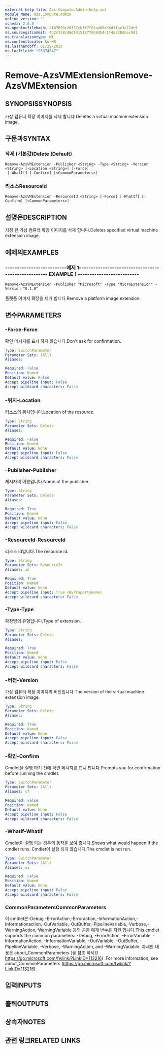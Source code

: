 ```yaml
---
external help file: Azs.Compute.Admin-help.xml
Module Name: Azs.Compute.Admin
online version: ''
schema: 2.0.0
ms.openlocfilehash: 2f87690c20357cbff7f85a405dd6d3fae3a72dc9
ms.sourcegitcommit: 4d2c178cd6df9151877b08d54c1f4a228dbec9d1
ms.translationtype: MT
ms.contentlocale: ko-KR
ms.lasthandoff: 01/29/2020
ms.locfileid: "93874547"
---
```

# <span data-ttu-id="9b2f9-101">Remove-AzsVMExtension</span><span class="sxs-lookup"><span data-stu-id="9b2f9-101">Remove-AzsVMExtension</span></span>

## <span data-ttu-id="9b2f9-102">SYNOPSIS</span><span class="sxs-lookup"><span data-stu-id="9b2f9-102">SYNOPSIS</span></span>
<span data-ttu-id="9b2f9-103">가상 컴퓨터 확장 이미지를 삭제 합니다.</span><span class="sxs-lookup"><span data-stu-id="9b2f9-103">Deletes a virtual machine extension image.</span></span>

## <span data-ttu-id="9b2f9-104">구문과</span><span class="sxs-lookup"><span data-stu-id="9b2f9-104">SYNTAX</span></span>

### <span data-ttu-id="9b2f9-105">삭제 (기본값)</span><span class="sxs-lookup"><span data-stu-id="9b2f9-105">Delete (Default)</span></span>
```
Remove-AzsVMExtension -Publisher <String> -Type <String> -Version <String> [-Location <String>] [-Force]
 [-WhatIf] [-Confirm] [<CommonParameters>]
```

### <span data-ttu-id="9b2f9-106">리소스</span><span class="sxs-lookup"><span data-stu-id="9b2f9-106">ResourceId</span></span>
```
Remove-AzsVMExtension -ResourceId <String> [-Force] [-WhatIf] [-Confirm] [<CommonParameters>]
```

## <span data-ttu-id="9b2f9-107">설명은</span><span class="sxs-lookup"><span data-stu-id="9b2f9-107">DESCRIPTION</span></span>
<span data-ttu-id="9b2f9-108">지정 된 가상 컴퓨터 확장 이미지를 삭제 합니다.</span><span class="sxs-lookup"><span data-stu-id="9b2f9-108">Deletes specified virtual machine extension image.</span></span>

## <span data-ttu-id="9b2f9-109">예제의</span><span class="sxs-lookup"><span data-stu-id="9b2f9-109">EXAMPLES</span></span>

### <span data-ttu-id="9b2f9-110">--------------------------예제 1--------------------------</span><span class="sxs-lookup"><span data-stu-id="9b2f9-110">-------------------------- EXAMPLE 1 --------------------------</span></span>
```
Remove-AzsVMExtension -Publisher "Microsoft" -Type "MicroExtension" -Version "0.1.0"
```

<span data-ttu-id="9b2f9-111">플랫폼 이미지 확장을 제거 합니다.</span><span class="sxs-lookup"><span data-stu-id="9b2f9-111">Remove a platform image extension.</span></span>

## <span data-ttu-id="9b2f9-112">변수</span><span class="sxs-lookup"><span data-stu-id="9b2f9-112">PARAMETERS</span></span>

### <span data-ttu-id="9b2f9-113">-Force</span><span class="sxs-lookup"><span data-stu-id="9b2f9-113">-Force</span></span>
<span data-ttu-id="9b2f9-114">확인 메시지를 표시 하지 않습니다.</span><span class="sxs-lookup"><span data-stu-id="9b2f9-114">Don't ask for confirmation.</span></span>

```yaml
Type: SwitchParameter
Parameter Sets: (All)
Aliases: 

Required: False
Position: Named
Default value: False
Accept pipeline input: False
Accept wildcard characters: False
```

### <span data-ttu-id="9b2f9-115">-위치</span><span class="sxs-lookup"><span data-stu-id="9b2f9-115">-Location</span></span>
<span data-ttu-id="9b2f9-116">리소스의 위치입니다.</span><span class="sxs-lookup"><span data-stu-id="9b2f9-116">Location of the resource.</span></span>

```yaml
Type: String
Parameter Sets: Delete
Aliases: 

Required: False
Position: Named
Default value: None
Accept pipeline input: False
Accept wildcard characters: False
```

### <span data-ttu-id="9b2f9-117">-Publisher</span><span class="sxs-lookup"><span data-stu-id="9b2f9-117">-Publisher</span></span>
<span data-ttu-id="9b2f9-118">게시자의 이름입니다.</span><span class="sxs-lookup"><span data-stu-id="9b2f9-118">Name of the publisher.</span></span>

```yaml
Type: String
Parameter Sets: Delete
Aliases: 

Required: True
Position: Named
Default value: None
Accept pipeline input: False
Accept wildcard characters: False
```

### <span data-ttu-id="9b2f9-119">-ResourceId</span><span class="sxs-lookup"><span data-stu-id="9b2f9-119">-ResourceId</span></span>
<span data-ttu-id="9b2f9-120">리소스 id입니다.</span><span class="sxs-lookup"><span data-stu-id="9b2f9-120">The resource id.</span></span>

```yaml
Type: String
Parameter Sets: ResourceId
Aliases: id

Required: True
Position: Named
Default value: None
Accept pipeline input: True (ByPropertyName)
Accept wildcard characters: False
```

### <span data-ttu-id="9b2f9-121">-Type</span><span class="sxs-lookup"><span data-stu-id="9b2f9-121">-Type</span></span>
<span data-ttu-id="9b2f9-122">확장명의 유형입니다.</span><span class="sxs-lookup"><span data-stu-id="9b2f9-122">Type of extension.</span></span>

```yaml
Type: String
Parameter Sets: Delete
Aliases: 

Required: True
Position: Named
Default value: None
Accept pipeline input: False
Accept wildcard characters: False
```

### <span data-ttu-id="9b2f9-123">-버전</span><span class="sxs-lookup"><span data-stu-id="9b2f9-123">-Version</span></span>
<span data-ttu-id="9b2f9-124">가상 컴퓨터 확장 이미지의 버전입니다.</span><span class="sxs-lookup"><span data-stu-id="9b2f9-124">The version of the virtual machine extension image.</span></span>

```yaml
Type: String
Parameter Sets: Delete
Aliases: 

Required: True
Position: Named
Default value: None
Accept pipeline input: False
Accept wildcard characters: False
```

### <span data-ttu-id="9b2f9-125">-확인</span><span class="sxs-lookup"><span data-stu-id="9b2f9-125">-Confirm</span></span>
<span data-ttu-id="9b2f9-126">Cmdlet을 실행 하기 전에 확인 메시지를 표시 합니다.</span><span class="sxs-lookup"><span data-stu-id="9b2f9-126">Prompts you for confirmation before running the cmdlet.</span></span>

```yaml
Type: SwitchParameter
Parameter Sets: (All)
Aliases: cf

Required: False
Position: Named
Default value: None
Accept pipeline input: False
Accept wildcard characters: False
```

### <span data-ttu-id="9b2f9-127">-WhatIf</span><span class="sxs-lookup"><span data-stu-id="9b2f9-127">-WhatIf</span></span>
<span data-ttu-id="9b2f9-128">Cmdlet이 실행 되는 경우의 동작을 보여 줍니다.</span><span class="sxs-lookup"><span data-stu-id="9b2f9-128">Shows what would happen if the cmdlet runs.</span></span>
<span data-ttu-id="9b2f9-129">Cmdlet이 실행 되지 않습니다.</span><span class="sxs-lookup"><span data-stu-id="9b2f9-129">The cmdlet is not run.</span></span>

```yaml
Type: SwitchParameter
Parameter Sets: (All)
Aliases: wi

Required: False
Position: Named
Default value: None
Accept pipeline input: False
Accept wildcard characters: False
```

### <span data-ttu-id="9b2f9-130">CommonParameters</span><span class="sxs-lookup"><span data-stu-id="9b2f9-130">CommonParameters</span></span>
<span data-ttu-id="9b2f9-131">이 cmdlet은-Debug,-ErrorAction,-Erroraction,-InformationAction,-Informationaction,-OutVariable,-OutBuffer,-PipelineVariable,-Verbose,-WarningAction,-WarningVariable 등의 공통 매개 변수를 지원 합니다.</span><span class="sxs-lookup"><span data-stu-id="9b2f9-131">This cmdlet supports the common parameters: -Debug, -ErrorAction, -ErrorVariable, -InformationAction, -InformationVariable, -OutVariable, -OutBuffer, -PipelineVariable, -Verbose, -WarningAction, and -WarningVariable.</span></span> <span data-ttu-id="9b2f9-132">자세한 내용은 about_CommonParameters (을 참조 하세요 https://go.microsoft.com/fwlink/?LinkID=113216) .</span><span class="sxs-lookup"><span data-stu-id="9b2f9-132">For more information, see about_CommonParameters (https://go.microsoft.com/fwlink/?LinkID=113216).</span></span>

## <span data-ttu-id="9b2f9-133">입력</span><span class="sxs-lookup"><span data-stu-id="9b2f9-133">INPUTS</span></span>

## <span data-ttu-id="9b2f9-134">출력</span><span class="sxs-lookup"><span data-stu-id="9b2f9-134">OUTPUTS</span></span>

## <span data-ttu-id="9b2f9-135">상속자</span><span class="sxs-lookup"><span data-stu-id="9b2f9-135">NOTES</span></span>

## <span data-ttu-id="9b2f9-136">관련 링크</span><span class="sxs-lookup"><span data-stu-id="9b2f9-136">RELATED LINKS</span></span>

